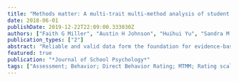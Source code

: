 ```yaml
---
title: "Methods matter: A multi-trait multi-method analysis of student behavior"
date: 2018-06-01
publishDate: 2019-12-22T22:09:00.333030Z
authors: ["Faith G Miller", "Austin H Johnson", "Huihui Yu", "Sandra M Chafouleas", "D Betsy McCoach", "T Chris Riley-Tillman", "Gregory A Fabiano", "Megan E Welsh"]
publication_types: ["2"]
abstract: "Reliable and valid data form the foundation for evidence-based practices, yet surprisingly few studies on school-based behavioral assessments have been conducted which implemented one of the most fundamental approaches to construct validation, the multitrait-multimethod matrix (MTMM). To this end, the current study examined the reliability and validity of data derived from three commonly utilized school-based behavioral assessment methods: Direct Behavior Rating - Single Item Scales, systematic direct observations, and behavior rating scales on three common constructs of interest: academically engaged, disruptive, and respectful behavior. Further, this study included data from different sources including student self-report, teacher report, and external observers. A total of 831 students in grades 3-8 and 129 teachers served as participants. Data were analyzed using bivariate correlations of the MTMM, as well as single and multi-level structural equation modeling. Results suggested the presence of strong methods effects for all the assessment methods utilized, as well as significant relations between constructs of interest. Implications for practice and future research are discussed."
featured: true
publication: "*Journal of School Psychology*"
tags: ["Assessment; Behavior; Direct Behavior Rating; MTMM; Rating scales; Systematic direct observation; Validity"]
---
```

